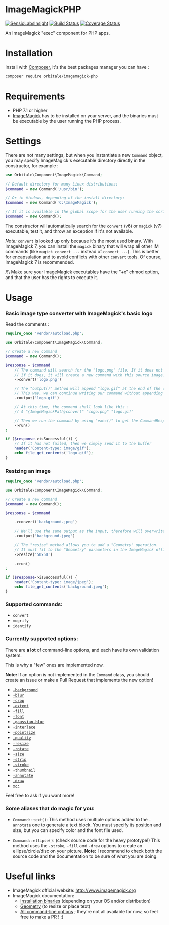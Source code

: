 ImageMagickPHP
===============

[![SensioLabsInsight](https://insight.sensiolabs.com/projects/ff8b439c-772a-495e-9780-4e8e8e451254/mini.png)](https://insight.sensiolabs.com/projects/ff8b439c-772a-495e-9780-4e8e8e451254)
[![Build Status](https://travis-ci.org/Orbitale/ImageMagickPHP.png)](https://travis-ci.org/Orbitale/ImageMagickPHP)
[![Coverage Status](https://coveralls.io/repos/Orbitale/ImageMagickPHP/badge.png)](https://coveralls.io/r/Orbitale/ImageMagickPHP)

An ImageMagick "exec" component for PHP apps.

Installation
===============

Install with [Composer](https://getcomposer.org/), it's the best packages manager you can have :

```shell
composer require orbitale/imagemagick-php
```

Requirements
===============

* PHP 7.1 or higher
* [ImageMagick](https://www.imagemagick.org/) has to be installed on your server, and the binaries must be executable by the user running the PHP process.

Settings
===============

There are not many settings, but when you instantiate a new `Command` object, you may specify ImageMagick's executable directory directly in the constructor, for example :

```php
use Orbitale\Component\ImageMagick\Command;

// Default directory for many Linux distributions:
$command = new Command('/usr/bin');

// Or in Windows, depending of the install directory:
$command = new Command('C:\ImageMagick');

// If it is available in the global scope for the user running the script:
$command = new Command();
```

The constructor will automatically search for the `convert` (v6) or `magick` (v7) executable, test it, and throw an exception if it's not available.

*Note:* `convert` is looked up only because it's the most used binary. With ImageMagick 7, you can install the `magick` binary that will wrap all other IM commands (like `magick convert ...` instead of `convert ...`). This is better for encapsulation and to avoid conflicts with other `convert` tools.
Of course, ImageMagick 7 is recommended. 

/!\ Make sure your ImageMagick executables have the "+x" chmod option, and that the user has the rights to execute it.

Usage
===============

### Basic image type converter with ImageMagick's basic logo

Read the comments :

```php
require_once 'vendor/autoload.php';

use Orbitale\Component\ImageMagick\Command;

// Create a new command
$command = new Command();

$response = $command
    // The command will search for the "logo.png" file. If it does not exist, it will throw an exception.
    // If it does, it will create a new command with this source image.
    ->convert('logo.png')

    // The "output()" method will append "logo.gif" at the end of the command-line instruction as a filename.
    // This way, we can continue writing our command without appending "logo.gif" ourselves.
    ->output('logo.gif')

    // At this time, the command shall look like this :
    // $ "{ImageMagickPath}convert" "logo.png" "logo.gif"

    // Then we run the command by using "exec()" to get the CommandResponse
    ->run()
;

if ($response->isSuccessful()) {
    // If it has not failed, then we simply send it to the buffer
    header('Content-type: image/gif');
    echo file_get_contents('logo.gif');
}
```

### Resizing an image

```php
require_once 'vendor/autoload.php';

use Orbitale\Component\ImageMagick\Command;

// Create a new command
$command = new Command();

$response = $command

    ->convert('background.jpeg')
    
    // We'll use the same output as the input, therefore will overwrite the source file after resizing it.
    ->output('background.jpeg')

    // The "resize" method allows you to add a "Geometry" operation.
    // It must fit to the "Geometry" parameters in the ImageMagick official documentation (see links below & phpdoc)
    ->resize('50x50')

    ->run()
;

if ($response->isSuccessful()) {
    header('Content-type: image/jpeg');
    echo file_get_contents('background.jpeg');
}
```

### Supported commands:

* `convert`
* `mogrify`
* `identify`

### Currently supported options:

There are **a lot** of command-line options, and each have its own validation system.
 
This is why a "few" ones are implemented now.

**Note:** If an option is not implemented in the `Command` class, you should create an issue or make a Pull Request that implements the new option!

* [`-background`](http://www.imagemagick.org/script/command-line-options.php#background)
* [`-blur`](http://www.imagemagick.org/script/command-line-options.php#blur)
* [`-crop`](http://www.imagemagick.org/script/command-line-options.php#crop)
* [`-extent`](http://www.imagemagick.org/script/command-line-options.php#extent)
* [`-fill`](http://www.imagemagick.org/script/command-line-options.php#fill)
* [`-font`](http://www.imagemagick.org/script/command-line-options.php#font)
* [`-gaussian-blur`](http://www.imagemagick.org/script/command-line-options.php#gaussian-blur)
* [`-interlace`](http://www.imagemagick.org/script/command-line-options.php#interlace)
* [`-pointsize`](http://www.imagemagick.org/script/command-line-options.php#pointsize)
* [`-quality`](http://www.imagemagick.org/script/command-line-options.php#quality)
* [`-resize`](http://www.imagemagick.org/script/command-line-options.php#resize)
* [`-rotate`](http://www.imagemagick.org/script/command-line-options.php#rotate)
* [`-size`](http://www.imagemagick.org/script/command-line-options.php#size)
* [`-strip`](http://www.imagemagick.org/script/command-line-options.php#strip)
* [`-stroke`](http://www.imagemagick.org/script/command-line-options.php#stroke)
* [`-thumbnail`](http://www.imagemagick.org/script/command-line-options.php#thumbnail)
* [`-annotate`](http://www.imagemagick.org/script/command-line-options.php#annotate)
* [`-draw`](http://www.imagemagick.org/script/command-line-options.php#draw)
* [`xc:`](http://www.imagemagick.org/Usage/canvas/)

Feel free to ask if you want more!

### Some aliases that do magic for you:

* `Command::text()`:
This method uses multiple options added to the `-annotate` one to generate a text block.
You must specify its position and size, but you can specify color and the font file used.

* `Command::ellipse()`: (check source code for the heavy prototype!)
This method uses the `-stroke`, `-fill` and `-draw` options to create an ellipse/circle/disc on your picture.
**Note:** I recommend to check both the source code and the documentation to be sure of what you are doing.

Useful links
===============

* ImageMagick official website: http://www.imagemagick.org
* ImageMagick documentation:
    * [Installation binaries](https://www.imagemagick.org/script/download.php) (depending on your OS and/or distribution)
    * [Geometry](https://www.imagemagick.org/script/command-line-processing.php#geometry) (to resize or place text)
    * [All command-line options](https://imagemagick.org/script/command-line-options.php) ; they're not all available for now, so feel free to make a PR ! ;)
